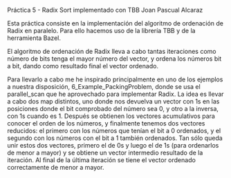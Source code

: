 Práctica 5 - Radix Sort implementado con TBB
Joan Pascual Alcaraz

Esta práctica consiste en la implementación del algoritmo de ordenación de 
Radix en paralelo. Para ello hacemos uso de la librería TBB y de la herramienta 
Bazel.

El algoritmo de ordenación de Radix lleva a cabo tantas iteraciones como número 
de bits tenga el mayor número del vector, y ordena los números bit a bit, dando 
como resultado final el vector ordenado.

Para llevarlo a cabo me he inspirado principalmente en uno de los ejemplos a 
nuestra disposición, 6_Example_PackingProblem, donde se usa el parallel_scan que 
he aprovechado para implementar Radix. La idea es llevar a cabo dos map distintos, 
uno donde nos devuelva un vector con 1s en las posiciones donde el bit comprobado 
del número sea 0, y otro a la inversa, con 1s cuando es 1. Después se obtienen los 
vectores acumulativos para conocer el orden de los números, y finalmente tenemos 
dos vectores reducidos: el primero con los números que tenían el bit a 0 
ordenados, y el segundo con los números con el bit a 1 también ordenados. Tan 
sólo queda unir estos dos vectores, primero el de 0s y luego el de 1s (para 
ordenarlos de menor a mayor) y se obtiene un vector intermedio resultado de la 
iteración. Al final de la última iteración se tiene el vector ordenado 
correctamente de menor a mayor.
